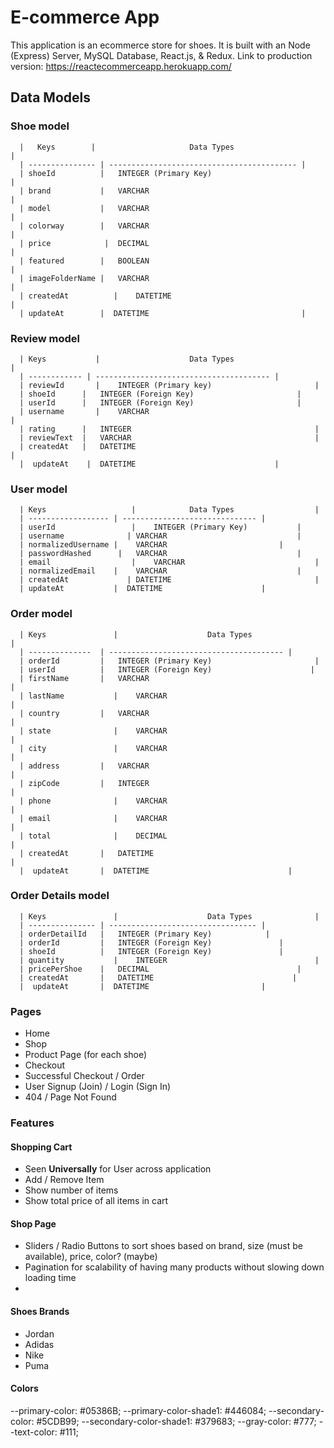 # E-commerce App

This application is an ecommerce store for shoes. It is built with an Node (Express) Server, MySQL Database, React.js, & Redux. Link to production version: https://reactecommerceapp.herokuapp.com/

## Data Models

### Shoe model

      |	  Keys	      |						Data Types						|
      | --------------- | ------------------------------------------ |
      | shoeId          |	INTEGER (Primary Key)						   |
      | brand           |	VARCHAR			 									|
      | model           | 	VARCHAR												|
      | colorway        | 	VARCHAR												|
      | price	         | 	DECIMAL												|
      | featured        |	BOOLEAN												|
      | imageFolderName |	VARCHAR												|
      | createdAt		   |	DATETIME										      |
      | updateAt        |  DATETIME                                  |

### Review model

      |	Keys		   |					Data Types						|
      | ------------ | --------------------------------------- |
      |	reviewId	   |	INTEGER (Primary key)						|
      |	shoeId		|	INTEGER (Foreign Key)						|
      |	userId		|	INTEGER (Foreign Key)						|
      |	username	   |	VARCHAR											|
      |	rating		|	INTEGER											|
      |	reviewText	|	VARCHAR											|
      |	createdAt	|	DATETIME										   |
      |  updateAt    |  DATETIME                               |

### User model

      | Keys				   |			Data Types					|
      | ------------------ | ------------------------------ |
      | userId				   |	INTEGER (Primary Key)			|
      | username		      |	VARCHAR								|
      | normalizedUsername |	VARCHAR              			|
      | passwordHashed		| 	VARCHAR								|
      | email				   | 	VARCHAR								|
      | normalizedEmail	   | 	VARCHAR								|
      | createdAt		      |	DATETIME								|
      | updateAt           |  DATETIME                      |

### Order model

      |	Keys			   |					Data Types						|
      | --------------  | --------------------------------------- |
      |	orderId			|	INTEGER (Primary Key)						|
      |	userId			|	INTEGER (Foreign Key)					   |
      |	firstName		|	VARCHAR											|
      |	lastName		   |	VARCHAR											|
      |	country			|	VARCHAR											|
      |	state			   |	VARCHAR											|
      |	city			   |	VARCHAR			 								|
      |	address			|	VARCHAR											|
      |	zipCode			|	INTEGER											|
      |	phone			   |	VARCHAR											|
      |	email			   |	VARCHAR											|
      |	total			   |	DECIMAL											|
      |	createdAt		|	DATETIME										   |
      |  updateAt       |  DATETIME                               |


### Order Details model

      |	Keys			   |					Data Types				|
      | --------------- | --------------------------------- |
      |	orderDetailId	|	INTEGER (Primary Key)            |
      |	orderId			|	INTEGER (Foreign Key)				|
      |	shoeId			|	INTEGER (Foreign Key)				|
      |	quantity		   |	INTEGER									|
      |	pricePerShoe	|	DECIMAL									|
      |	createdAt		|	DATETIME						   	   |
      |  updateAt       |  DATETIME                         |

### Pages

-  Home
-  Shop
-  Product Page (for each shoe)
-  Checkout
-  Successful Checkout / Order
-  User Signup (Join) / Login (Sign In)
-  404 / Page Not Found

### Features

#### Shopping Cart

-  Seen **Universally** for User across application
-  Add / Remove Item
-  Show number of items
-  Show total price of all items in cart

#### Shop Page

-  Sliders / Radio Buttons to sort shoes based on brand, size (must be available), price, color? (maybe)
-  Pagination for scalability of having many products without slowing down loading time
-

#### Shoes Brands

-  Jordan
-  Adidas
-  Nike
-  Puma

#### Colors

--primary-color: #05386B;
--primary-color-shade1: #446084;
--secondary-color: #5CDB99;
--secondary-color-shade1: #379683;
--gray-color: #777;
--text-color: #111;
